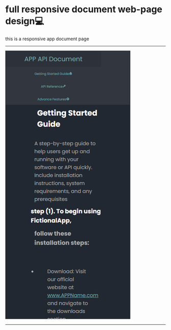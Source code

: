 # full responsive document web-page design💻
<p>this is a responsive app document page</p>
<hr>
<img src="pic1.png" alt="a mobile viewof the website">
<hr>
<img src="Screenshot 2024-06-24 2219135.png" alt="">
